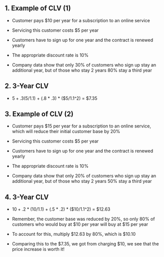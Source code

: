 ## 1. Example of CLV (1)

- Customer pays $10 per year for a subscription to an online service

- Servicing this customer costs $5 per year

- Customers have to sign up for one year and the contract is renewed yearly

- The appropriate discount rate is 10%

- Company data show that only 30% of customers who sign up stay an additional year, but of those who stay 2 years 80% stay a third year

## 2. 3-Year CLV

- $5 + .3 ($5/1.1) + (.8 * .3) * ($5/1.1^2) = $7.35

## 3. Example of CLV (2)

- Customer pays $15 per year for a subscription to an online service, which will reduce their initial customer base by 20%

- Servicing this customer costs $5 per year

- Customers have to sign up for one year and the contract is renewed yearly

- The appropriate discount rate is 10%

- Company data show that only 20% of customers who sign up stay an additional year, but of those who stay 2 years 50% stay a third year

## 4. 3-Year CLV

- $10 + .2 * ($10/1.1) + (.5 * .2) * ($10/1.1^2) = $12.63

- Remember, the customer base was reduced by 20%, so only 80% of customers who would buy at $10 per year will buy at $15 per year

- To account for this, multiply $12.63 by 80%, which is $10.10

- Comparing this to the $7.35, we got from charging $10, we see that the price increase is worth it!

